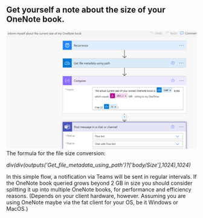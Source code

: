 ## Get yourself a note about the size of your OneNote book. 

![Checking your OneNote book size](/images/01.png)
The formula for the file size conversion:

*div(div(outputs('Get_file_metadata_using_path')?['body/Size'],1024),1024)*

In this simple flow, a notification via Teams will be sent in regular intervals. If the OneNote book queried grows beyond 2 GB in size you should consider splitting it up into multiple OneNote books, for performance and efficiency reasons. (Depends on your client hardware, however. Assuming you are using OneNote maybe via the fat client for your OS, be it Windows or MacOS.)

